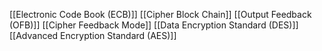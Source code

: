 
[[Electronic Code Book (ECB)]]
[[Cipher Block Chain]]
[[Output Feedback (OFB)]]
[[Cipher Feedback Mode]]
[[Data Encryption Standard (DES)]]
[[Advanced Encryption Standard (AES)]]